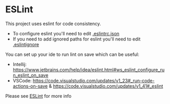 # ESLint

This project uses eslint for code consistency.

- To configure eslint you'll need to edit [.eslintrc.json](.eslintrc.json)
- If you need to add ignored paths for eslint you'll need to edit [.eslintignore](.eslintignore) 

You can set up your ide to run lint on save which can be useful: 
- Intellij: https://www.jetbrains.com/help/idea/eslint.html#ws_eslint_configure_run_eslint_on_save
- VSCode: https://code.visualstudio.com/updates/v1_23#_run-code-actions-on-save & https://code.visualstudio.com/updates/v1_41#_eslint

Please see [ESLint](https://eslint.org/) for more info